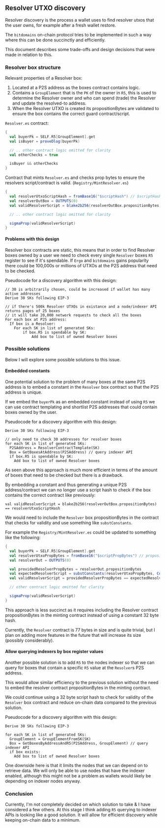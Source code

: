 ## Resolver UTXO discovery

Resolver discovery is the process a wallet uses to find resolver utxos that the user owns, for example after a fresh wallet restore.

The `bitdomains` on-chain protocol tries to be implemented in such a way where this can be done succinctly and efficiently.

This document describes some trade-offs and design decisions that were made in relation to this.

### Resolver box structure

Relevant properties of a Resolver box:

1. Located at a P2S address as the boxes contract contains logic.
2. Contains a `GroupElement` that is the `PK` of the owner in `R5`, this is used to determine the Resolver owner and who can spend (trade) the Resolver and update
the resolved-to address.
3. When the Resolver UTXO is created its propositionBytes are validated to ensure the box contains the correct guard contract/script.

`Resolver.es` contract:

```scala
{
  val buyerPk = SELF.R5[GroupElement].get
  val isBuyer = proveDlog(buyerPk)

  // .. other contract logic omitted for clarity
  val otherChecks = true

  isBuyer && otherChecks
}
```

Contract that mints `Resolver.es` and checks prop bytes to ensure the resolvers script/contract is valid. (`Registry/MintResolver.es`)

```scala
{
  val resolverUtxoScriptHash = fromBase16("$scriptHash") // $scriptHash is a constant, blake2b256("Resolver.es contract")
  val resolverOutBox = OUTPUTS(0)
  val validResolverScript = blake2b256(resolverOutBox.propositionBytes) == resolverUtxoScriptHash

  // .. other contract logic omitted for clarity

  sigmaProp(validResolverScript)
}
```

#### Problems with this design

Resolver box contracts are static, this means that in order to find Resolver boxes owned by a user we need to check every single `Resolver` boxes `R5` register to see
if it's spendable. If `Ergo` and `bitdomains` gains popularity there could be 100,000s or millions of UTXOs at the P2S address that need to be checked.

Pseudocode for a discovery algorithm with this design:

```
// 30 is arbitrarily chosen, could be increased if wallet has many active addresses
Derive 30 SKs following EIP-3

// if there's 500k Resolver UTXOs in existance and a node/indexer API returns pages of 25 boxes
// it will take 20,000 network requests to check all the boxes
For each box at P2S address:
  If box is a Resolver:
    For each SK in list of generated SKs:
        if box.R5 is spendable by SK:
            Add box to list of owned Resolver boxes
```

### Possible solutions

Below I will explore some possible solutions to this issue.

#### Embedded constants

One potential solution to the problem of many boxes at the same P2S address is to embed a constant in the `Resolver` box contract so that the P2S address is unique.

If we embed the `buyerPk` as an embedded constant instead of using `R5` we can use contract templating and shortlist P2S addresses that could contain boxes owned by the user.

Pseudocode for a discovery algorithm with this design:

```
Derive 30 SKs following EIP-3

// only need to check 30 addresses for resolver boxes
for each SK in list of generated SKs:
  P2SAddress = ResolverContractTemplate(SK)
  Box = GetBoxesAtAddress(P2SAddress) // query indexer API
  if box.R5 is spendable by SK:
    Add box to list of owned Resolver boxes
```

As seen above this approach is much more efficient in terms of the amount of boxes that need to be checked but there is a drawback.

By embedding a constant and thus generating a unique P2S address/contract we can no longer use a script hash to check if the box contains the correct contract like previously:

```
val validResolverScript = blake2b256(resolverOutBox.propositionBytes) == resolverUtxoScriptHash
```

We would need to include the `Resolver` box propositionBytes in the contract that checks for validity and use something like `substConstants`.

For example the `Registry/MintResolver.es` could be updated to something like the following:

```scala
{
  val buyerPk = SELF.R5[GroupElement].get
  val resolverUtxoPropBytes = fromBase16("$scriptPropBytes") // proposition bytes of the Resolver contract
  val resolverOut = OUTPUTS(0)

  val providedResolverPropBytes = resolverOut.propositionBytes
  val expectedResolverScript = substConstants(resolverUtxoPropBytes, Coll(0), Coll(buyerPk))
  val validResolverScript = providedResolverPropBytes == expectedResolverScript

  // other contract logic omitted for clarity

  sigmaProp(validResolverScript)
}
```

This approach is less succinct as it requires including the Resolver contract propositionBytes in the minting contract instead of using a constant 32 byte hash.

Currently, the `Resolver` contract is 77 bytes in size and is quite trivial, but I plan on adding more features in the future that will increase its size (possibly considerably).

#### Allow querying indexers by box register values

Another possible solution is to add `R5` to the nodes indexer so that we can query for boxes that contain a specific `R5` value at the `Resolver`s P2S address.

This would allow similar efficiency to the previous solution without the need to embed the resolver contract propositionBytes in the minting contract.

We could continue using a 32 byte script hash to check for validity of the `Resolver` box contract and reduce on-chain data compared to the previous solution.

Pseudocode for a discovery algorithm with this design:

```
Derive 30 SKs following EIP-3

for each SK in list of generated SKs:
  GroupElement = GroupElementFromSK(SK)
  Box = GetBoxesByAddressAndR5(P2SAddress, GroupElement) // query indexer API
  if box exists:
    Add box to list of owned Resolver boxes
```

One downside here is that it limits the nodes that we can depend on to retrieve data. We will only be able to use nodes that have the indexer enabled, although this might not be a problem as wallets would likely be depending on indexer nodes anyway.

### Conclusion

Currently, I'm not completely decided on which solution to take & I have considered a few others. At this stage I think adding `R5` querying to indexer APIs
is looking like a good solution. It will allow for efficient discovery while keeping on-chain data to a minimum.
